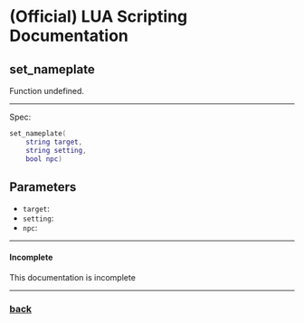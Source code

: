 
# (Official) LUA Scripting Documentation

## set_nameplate

Function undefined.

___

Spec:

```lua
set_nameplate(
	string target,
	string setting,
	bool npc)
```

## Parameters

- `target`: 
- `setting`: 
- `npc`: 

___

#### Incomplete

This documentation is incomplete

___

### [back](../other)
